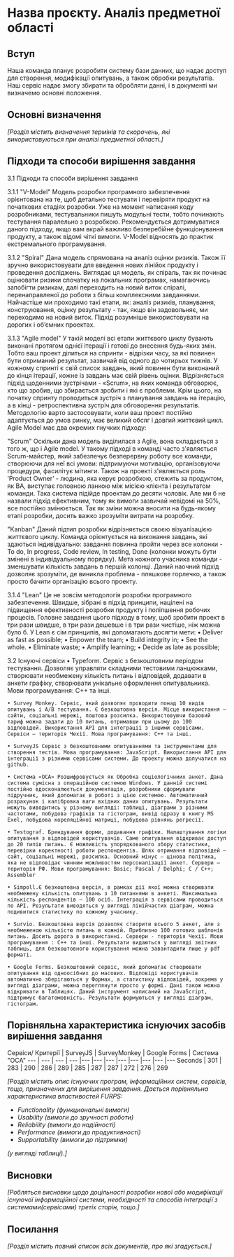 # Назва проєкту. Аналіз предметної області

## Вступ
Наша команда планує розробити систему бази данних, що надає доступ для створення, модифікації опитувань, а також обробки  результатів. Наш сервіс надає змогу збирати та обробляти данні, і в документі ми визначемо основні положення.


## Основні визначення

*[Розділ містить визначення термінів та скорочень, які використовуються при аналізі предметної області.]*

## Підходи та способи вирішення завдання

3.1 Підходи та способи вирішення завдання

3.1.1 "V-Model"
Модель розробки програмного забезпечення орієнтована на те, щоб детально тестувати і перевіряти продукт на початкових стадіях розробки. Уже на момент написання коду розробниками, тестувальники пишуть модульні тести, тобто починають тестування паралельно з розробкою. Рекомендується дотримуватися даного підходу, якщо вам вкрай важливо безперебійне функціонування продукту, а також відомі чіткі вимоги. V-Model відносять до практик екстремального програмування.

3.1.2 "Spiral"
Дана модель спрямована на аналіз оцінки ризиків. Також її зручно використовувати для введення нових лінійок продукту і проведення досліджень. Виглядає ця модель, як спіраль, так як починає оцінювати ризики спочатку на локальних програмах, намагаючись запобігти ризикам, далі переходить на новий виток спіралі, перенаправленої до роботи з більш комплексними завданнями. Найчастіше ми проходимо такі етапи, як: аналіз ризиків, планування, конструювання, оцінку результату - так, якщо він задовольняє, ми переходимо на новий виток. Підхід розумніше використовувати на дорогих і об’ємних проектах.

3.1.3 "Agile model"
У такій моделі всі етапи життєвого циклу бувають виконані протягом однієї ітерації і готові до внесення будь-яких змін. Тобто ваш проект ділиться на спринти - відрізки часу, за які повинен бути отриманий результат, зазвичай від одного до чотирьох тижнів. У кожному спринті є свій список завдань, який повинен бути виконаний до кінця ітерації, кожне із завдань має свій рівень оцінки. Відрізняється підхід щоденними зустрічами - «Scrum», на яких команда обговорює, хто що зробив, що збирається зробити і які є проблеми. Крім цього, на початку спринту проводиться зустріч з планування завдань на ітерацію, а в кінці - ретроспективна зустріч для обговорення результатів.
Методологію варто застосовувати, коли ваш проект постійно адаптується до умов ринку, має великий обсяг і довгий життєвий цикл.
Agile Model має два окремих гнучких підходу:

"Scrum"
Оскільки дана модель виділилася з Agile, вона складається з того ж, що і Agile model. У такому підході в команді часто з'являється Scrum-майстер, який забезпечує безперервну роботу все команди, створюючи для неї всі умови: підтримуючи мотивацію, організовуючи процедури, фасилітує мітинги. Також на проекті з'являється роль ‘Product Owner’ - людина, яка керує розробкою, стежить за продуктом, як BA, виступає головною ланкою між місією клієнта і результатом команди. Така система підійде проектам до десяти чоловік. Але ми б не назвали підхід ефективним, тому як вимоги зазвичай невідомі на 50%, все постійно змінюється. Так як зміни можна вносити на будь-якому етапі розробки, досить важко зрозуміти витрати на розробку.

"Kanban"
Даний підтип розробки відрізняється своєю візуалізацією життєвого циклу. Команда орієнтується на виконання завдань, які здаються індивідуально: завдання повинна пройти через все колонки - To do, In progress, Code review, In testing, Done (колонки можуть бути змінені в індивідуальному порядку). Мета кожного учасника команди - зменшувати кількість завдань в першій колонці. Даний наочний підхід дозволяє зрозуміти, де виникла проблема - пляшкове горлечко, а також просто бачити організацію всього проекту.

3.1.4 "Lean"
Це не зовсім методологія розробки програмного забезпечення. Швидше, зібрані в підхід принципи, націлені на підвищення ефективності розробки продукту і поліпшення робочих процесів. Головне завдання цього підходу в тому, щоб зробити проект в три рази швидше, в три рази дешевше і в три рази чистіше, ніж можна було б. У Lean є сім принципів, які допомагають досягти мети:
    • Deliver as fast as possible;
    • Enpower the team;
    • Build integrity in;
    • See the whole.
    • Eliminate waste;
    • Amplify learning;
    • Decide as late as possible;

3.2 Існуючі сервіси
    • Typeform. Сервіс з безкоштовним періодом тестування. Дозволяє управляти складними тестовими ланцюжками, створювати необмежену кількість питань і відповідей, додавати в анкети графіку, створювати унікальне оформлення опитувальника. Мови програмування: С++ та інші.
    
    • Survey Monkey. Сервіс, який дозволяє проводити понад 10 видів опитувань і А/В тестування. Є безкоштовна версія. Місце використання — сайти, соціальні мережі, поштова розсилка. Використовуючи базовий тариф можна задати до 10 питань, отримавши при цьому до 100 відповідей. Використання API для інтеграції з іншими сервісами. Сервіси – територія Чехії. Мова програмування: С++ та інші.
    
    • SurveyJS Сервіс з безкоштовними опитуваннями та інструментами для створення тестів. Мова програмування: JavaScript. Використання API для інтеграції з різними сервісами системи. До проекту можна долучатися на github.
    
    • Система «ОСА» Розшифровується як Обробка соціологічниих анкет. Дана система сумісна з операційною системою Windows. У данній системі постійно вдосконалюється документація, розробники сформували підручник, який допомагає в роботі з цією системою. Автоматичний розрахунок і калібровка ваги вхідних даних опитувань. Результати можуть виводитись у різному вигляді: таблиці, діаграми з різними частотами, побудова графіків та гістограм, вивід одразу в книгу MS Exel, побудова кореляційної матриці, побудова рівнянь регресії.
    
    • Testograf. Брендування форми, додавання графіки. Налаштування логіки опитування з відповідей користувачів. Саме опитування відкриває доступ до 20 типів питань. Є можливість упорядкованого збору статистики, перевірки коректності роботи респондентів. Шлях отримання відповідей — сайт, соціальні мережі, розсилка. Основний мінус — цінова політика, яка не відповідає чинним можливостям персоналізації анкет. Сервери – територія РФ. Мови програмування: Basic; Pascal / Delphi; C / C++; Assembler
    
    • Simpoll.Є безкоштовна версія, в рамках дії якої можна створювати необмежену кількість опитувань з 10 питаннями в анкеті. Максимальна кількість респондентів — 100 осіб. Інтеграція з сервісами проводиться по API. Результати виводяться у вигляді лінійчастих діаграм, можна подивитися статистику по кожному учаснику.
    
    • Survio. Безкоштовна версія дозволяє створити всього 5 анкет, але з необмеженою кількістю питань в кожній. Приблизно 100 готових шаблонів питань. Досить дорога в використанні. Сервери - територія Чехії. Мови програмування : С++ та інші. Результати видаються у вигляді звітних таблиць, для безкоштовного користування можна завантадити лише у pdf форматі.
    
    • Google Forms. Безкоштовний сервіс, який допомагає створювати опитування від одноосібних до масових. Відповіді користувачів автоматично зберігаються у Формах, а статистику відповідей, зокрема у вигляді діаграми, можна переглянути просто у формі. Дані також можна відкривати в Таблицях. Даний інструмент написаний на JavaScript, підтримує багатомовність. Результати формуються у вигляді діаграм, гістограм.
    
## Порівняльна характеристика існуючих засобів вирішення завдання

Сервіси/
Критерії | SurveyJS | SurveyMonkey | Google Forms | Система "ОСА"
--- | --- | --- | --- |--- |--- |--- |--- |--- |--- |--- |---
Seconds | 301 | 283 | 290 | 286 | 289 | 285 | 287 | 287 | 272 | 276 | 269


*[Розділ містить опис існуючих програм, інформаційних систем, сервісів, тощо, призначених для вирішення 
завдання. Дається порівняльна характеристика властивостей FURPS:*
- *Functionality (функциональні вимоги)*
- *Usability (вимоги до зручності роботи)*
- *Reliability (вимоги до надійності)*
- *Performance (вимоги до продуктивності)*
- *Supportability (вимоги до підтримки)*

 *(у вигляді таблиці).]*

## Висновки

*[Робляться висновки щодо доцільності розробки нової або модифікації існуючої інформаційної системи, необхідності та способів інтеграції з системами(сервісами) третіх сторін, тощо.]*

## Посилання

*[Розділ містить повний список всіх документів, про які згадується.]*
